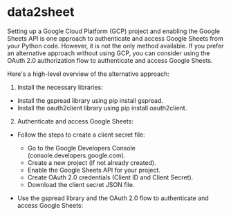 # data2sheet
Setting up a Google Cloud Platform (GCP) project and enabling the Google Sheets API is one approach to authenticate and access Google Sheets from your Python code. However, it is not the only method available. If you prefer an alternative approach without using GCP, you can consider using the OAuth 2.0 authorization flow to authenticate and access Google Sheets.

Here's a high-level overview of the alternative approach:
1. Install the necessary libraries:
- Install the gspread library using pip install gspread.
- Install the oauth2client library using pip install oauth2client.
2. Authenticate and access Google Sheets:
- Follow the steps to create a client secret file:
  
  -  Go to the Google Developers Console (console.developers.google.com).
  - Create a new project (if not already created).
  - Enable the Google Sheets API for your project.
  - Create OAuth 2.0 credentials (Client ID and Client Secret).
  - Download the client secret JSON file.
- Use the gspread library and the OAuth 2.0 flow to authenticate and access Google Sheets:
